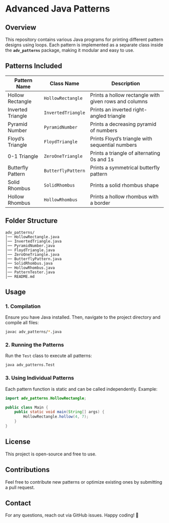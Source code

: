 # Advanced Java Patterns

## Overview
This repository contains various Java programs for printing different pattern designs using loops. Each pattern is implemented as a separate class inside the **`adv_patterns`** package, making it modular and easy to use.

## Patterns Included

| Pattern Name         | Class Name           | Description |
|----------------------|---------------------|-------------|
| Hollow Rectangle    | `HollowRectangle`   | Prints a hollow rectangle with given rows and columns |
| Inverted Triangle   | `InvertedTriangle`  | Prints an inverted right-angled triangle |
| Pyramid Number      | `PyramidNumber`     | Prints a decreasing pyramid of numbers |
| Floyd’s Triangle    | `FloydTriangle`     | Prints Floyd’s triangle with sequential numbers |
| 0-1 Triangle        | `ZeroOneTriangle`   | Prints a triangle of alternating 0s and 1s |
| Butterfly Pattern   | `ButterflyPattern`  | Prints a symmetrical butterfly pattern |
| Solid Rhombus       | `SolidRhombus`      | Prints a solid rhombus shape |
| Hollow Rhombus      | `HollowRhombus`     | Prints a hollow rhombus with a border |

## Folder Structure
```
adv_patterns/
│── HollowRectangle.java
│── InvertedTriangle.java
│── PyramidNumber.java
│── FloydTriangle.java
│── ZeroOneTriangle.java
│── ButterflyPattern.java
│── SolidRhombus.java
│── HollowRhombus.java
│── PatternTester.java
│── README.md
```

## Usage

### 1. Compilation
Ensure you have Java installed. Then, navigate to the project directory and compile all files:
```sh
javac adv_patterns/*.java
```

### 2. Running the Patterns
Run the `Test` class to execute all patterns:
```sh
java adv_patterns.Test
```

### 3. Using Individual Patterns
Each pattern function is static and can be called independently. Example:
```java
import adv_patterns.HollowRectangle;

public class Main {
    public static void main(String[] args) {
        HollowRectangle.hollow(4, 7);
    }
}
```

## License
This project is open-source and free to use.

## Contributions
Feel free to contribute new patterns or optimize existing ones by submitting a pull request.

## Contact
For any questions, reach out via GitHub issues. Happy coding! 🚀

